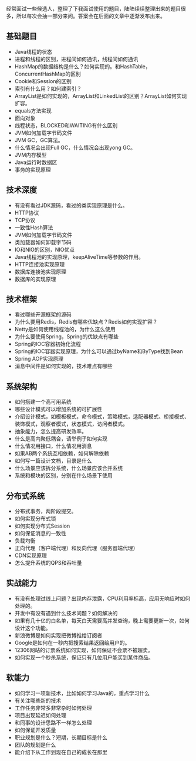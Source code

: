 经常面试一些候选人，整理了下我面试使用的题目，陆陆续续整理出来的题目很多，所以每次会抽一部分来问。答案会在后面的文章中逐渐发布出来。


## 基础题目
- Java线程的状态
- 进程和线程的区别，进程间如何通讯，线程间如何通讯
- HashMap的数据结构是什么？如何实现的。和HashTable，ConcurrentHashMap的区别
- Cookie和Session的区别
- 索引有什么用？如何建索引？
- ArrayList是如何实现的，ArrayList和LinkedList的区别？ArrayList如何实现扩容。
- equals方法实现
- 面向对象
- 线程状态，BLOCKED和WAITING有什么区别
- JVM如何加载字节码文件
- JVM GC，GC算法。
- 什么情况会出现Full GC，什么情况会出现yong GC。
- JVM内存模型
- Java运行时数据区
- 事务的实现原理
 

## 技术深度
 

- 有没有看过JDK源码，看过的类实现原理是什么。
- HTTP协议
- TCP协议
- 一致性Hash算法
- JVM如何加载字节码文件
- 类加载器如何卸载字节码
- IO和NIO的区别，NIO优点
- Java线程池的实现原理，keepAliveTime等参数的作用。
- HTTP连接池实现原理
- 数据库连接池实现原理
- 数据库的实现原理
 

## 技术框架
 

- 看过哪些开源框架的源码
- 为什么要用Redis，Redis有哪些优缺点？Redis如何实现扩容？
- Netty是如何使用线程池的，为什么这么使用
- 为什么要使用Spring，Spring的优缺点有哪些
- Spring的IOC容器初始化流程
- Spring的IOC容器实现原理，为什么可以通过byName和ByType找到Bean
- Spring AOP实现原理
- 消息中间件是如何实现的，技术难点有哪些
 

## 系统架构
 

- 如何搭建一个高可用系统
- 哪些设计模式可以增加系统的可扩展性
- 介绍设计模式，如模板模式，命令模式，策略模式，适配器模式、桥接模式、装饰模式，观察者模式，状态模式，访问者模式。
- 抽象能力，怎么提高研发效率。
- 什么是高内聚低耦合，请举例子如何实现
- 什么情况用接口，什么情况用消息
- 如果AB两个系统互相依赖，如何解除依赖
- 如何写一篇设计文档，目录是什么
- 什么场景应该拆分系统，什么场景应该合并系统
- 系统和模块的区别，分别在什么场景下使用
 

## 分布式系统
 

- 分布式事务，两阶段提交。
- 如何实现分布式锁
- 如何实现分布式Session
- 如何保证消息的一致性
- 负载均衡
- 正向代理（客户端代理）和反向代理（服务器端代理）
- CDN实现原理
- 怎么提升系统的QPS和吞吐量
 

## 实战能力
 

- 有没有处理过线上问题？出现内存泄露，CPU利用率标高，应用无响应时如何处理的。
- 开发中有没有遇到什么技术问题？如何解决的
- 如果有几十亿的白名单，每天白天需要高并发查询，晚上需要更新一次，如何设计这个功能。
- 新浪微博是如何实现把微博推给订阅者
- Google是如何在一秒内把搜索结果返回给用户的。
- 12306网站的订票系统如何实现，如何保证不会票不被超卖。
- 如何实现一个秒杀系统，保证只有几位用户能买到某件商品。
 

## 软能力
 

- 如何学习一项新技术，比如如何学习Java的，重点学习什么
- 有关注哪些新的技术
- 工作任务非常多非常杂时如何处理
- 项目出现延迟如何处理
- 和同事的设计思路不一样怎么处理
- 如何保证开发质量
- 职业规划是什么？短期，长期目标是什么
- 团队的规划是什么
- 能介绍下从工作到现在自己的成长在那里
